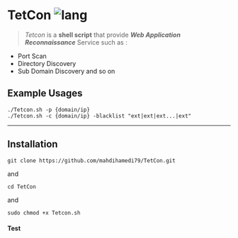# TetCon ![lang](https://img.shields.io/badge/Bash-Script-yellow)
>*Tetcon* is a **shell script** that provide ***Web Application Reconnaissance*** Service such as :

- Port Scan
- Directory Discovery
- Sub Domain Discovery
and so on


## Example Usages
```
./Tetcon.sh -p {domain/ip}
./Tetcon.sh -c {domain/ip} -blacklist "ext|ext|ext...|ext"
```
---

## Installation
```
git clone https://github.com/mahdihamedi79/TetCon.git
```
and
```
cd TetCon
```
and
```
sudo chmod +x Tetcon.sh
```

#### Test
